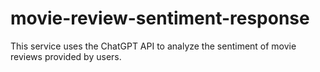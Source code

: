 # movie-review-sentiment-response
This service uses the ChatGPT API to analyze the sentiment of movie reviews provided by users.
